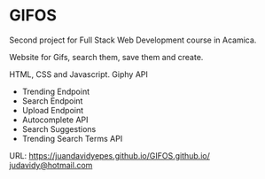 # GIFOS
Second project for Full Stack Web Development course in Acamica.

Website for Gifs, search them, save them and create.

HTML, CSS and Javascript. 
Giphy API
  - Trending Endpoint
  - Search Endpoint
  - Upload Endpoint
  - Autocomplete API
  - Search Suggestions
  - Trending Search Terms API

URL: https://juandavidyepes.github.io/GIFOS.github.io/
judavidy@hotmail.com
